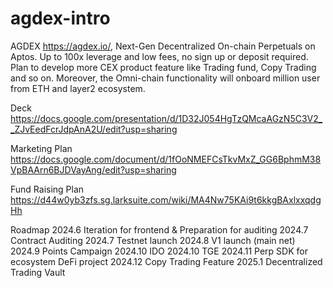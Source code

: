 # agdex-intro

AGDEX https://agdex.io/, Next-Gen Decentralized On-chain Perpetuals on Aptos. Up to 100x leverage and low fees, no sign up or deposit required. Plan to develop more CEX product feature like Trading fund, Copy Trading and so on. Moreover, the Omni-chain functionality will onboard million user from ETH and layer2 ecosystem.

Deck
https://docs.google.com/presentation/d/1D32J054HgTzQMcaAGzN5C3V2__ZJvEedFcrJdpAnA2U/edit?usp=sharing

Marketing Plan
https://docs.google.com/document/d/1fOoNMEFCsTkvMxZ_GG6BphmM38VpBAArn6BJDVayAng/edit?usp=sharing

Fund Raising Plan
https://d44w0yb3zfs.sg.larksuite.com/wiki/MA4Nw75KAi9t6kkgBAxlxxqdgHh


Roadmap
2024.6       Iteration for frontend & Preparation for auditing
2024.7       Contract Auditing
2024.7       Testnet launch
2024.8       V1 launch (main net)
2024.9       Points Campaign
2024.10      IDO
2024.10      TGE
2024.11      Perp SDK for ecosystem DeFi project
2024.12      Copy Trading Feature
2025.1       Decentralized Trading Vault
